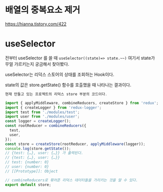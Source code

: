 # 배열의 중복요소 제거

https://hianna.tistory.com/422

# useSelector
전부터 useSelector 를 쓸 때
```useSelector((state)=> state.~~)```
여기서 state가 무얼 가르키는지 궁금해서 찾아봤다.

useSelector는 리덕스 스토어의 상태를 조회하는 Hook이다.

state의 값은 store.getState() 함수를 호출했을 때 나타나는 결과이다.

```js
현재 만들고 있는 프로젝트의 리덕스 store 부분의 코드이다.

import { applyMiddleware, combineReducers, createStore } from 'redux';
import { createLogger } from 'redux-logger';
import test from './modules/test';
import user from './modules/user';
const logger = createLogger();
const rootReducer = combineReducers({
  test,
  user,
});
const store = createStore(rootReducer, applyMiddleware(logger));
console.log(store.getState());
// {test: {…}, user: {…}} 가 출력된다.
// {test: {…}, user: {…}}
// test: {number: 0}
// user: {number: 0}
// [[Prototype]]: Object

// combineReducers로 묶어준 리덕스 데이터들을 가리키는 것을 알 수 있다.
export default store;
```
